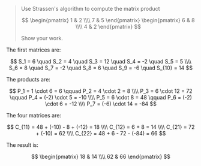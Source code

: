 > Use Strassen's algorithm to compute the matrix product
>
> $$ \begin{pmatrix}
>    1 & 2 \\\\
>    7 & 5
>    \end{pmatrix}
>    \begin{pmatrix}
>    6 & 8 \\\\
>    4 & 2
>    \end{pmatrix} $$
>
> Show your work.

The first matrices are:

$$
S_1 = 6 \quad S_2 =  4 \quad S_3 = 12 \quad S_4 = -2 \quad S_5 = 5 \\\\
S_6 = 8 \quad S_7 = -2 \quad S_8 =  6 \quad S_9 = -6 \quad S_{10} = 14
$$

The products are:

$$
P_1 = 1 \cdot 6 = 6 \qquad
P_2 = 4 \cdot 2 = 8 \\\\
P_3 = 6 \cdot 12 = 72 \qquad
P_4 = (-2) \cdot 5 = -10 \\\\
P_5 = 6 \cdot 8 = 48 \qquad
P_6 = (-2) \cdot 6 = -12 \\\\
P_7 = (-6) \cdot 14 = -84
$$

The four matrices are:

$$
C_{11} = 48 + (-10) - 8 + (-12) = 18 \\\\
C_{12} = 6 + 8 = 14 \\\\
C_{21} = 72 + (-10) = 62 \\\\
C_{22} = 48 + 6 - 72 - (-84) = 66
$$

The result is:

$$ \begin{pmatrix}
   18 & 14 \\\\
   62 & 66
   \end{pmatrix} $$
